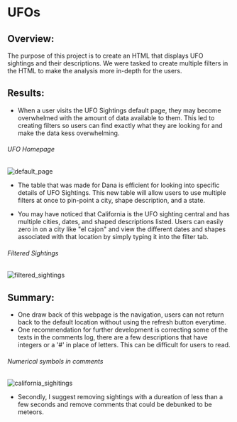 # UFOs
## Overview: 
 The purpose of this project is to create an HTML that displays UFO sightings and their descriptions. We were tasked to create multiple filters in the HTML to make the analysis more in-depth for the users.
## Results: 
-  When a user visits the UFO Sightings default page, they may become overwhelmed with the amount of data available to them. This led to creating filters so users can find exactly what they are looking for and make the data kess overwhelming.
###### UFO Homepage
![default_page](https://user-images.githubusercontent.com/90741799/145489482-2263bed7-1fa7-4147-bde6-63f47b1edb9a.png)
- The table that was made for Dana is efficient for looking into specific details of UFO Sightings. This new table will allow users to use multiple filters at once to pin-point a city, shape description, and a state.

- You may have noticed that California is the UFO sighting central and has multiple cities, dates, and shaped descriptions listed. Users can easily zero in on a city like "el cajon" and view the different dates and shapes associated with that location by simply typing it into the filter tab.
###### Filtered Sightings
![filtered_sightings](https://user-images.githubusercontent.com/90741799/145489529-7e7b4d0f-6811-4d31-9106-39071be011dd.png)

## Summary: 
- One draw back of this webpage is the navigation, users can not return back to the default location without using the refresh button everytime.
- One recommendation for further development is correcting some of the texts in the comments log, there are a few descriptions that have integers or a '#' in place of letters. This can be difficult for users to read.
###### Numerical symbols in comments
![california_sighitings](https://user-images.githubusercontent.com/90741799/145530649-3c7b81e2-d26f-4a3d-9f6b-acf623cb850a.png)
- Secondly, I suggest removing sightings with a dureation of less than a few seconds and remove comments that could be debunked to be meteors.





